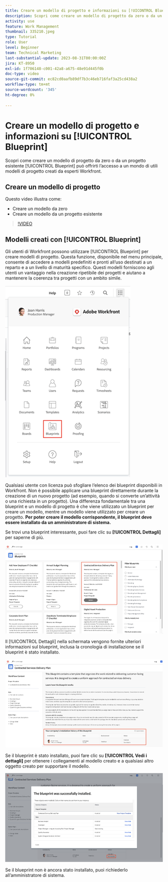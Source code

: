 ```yaml
---
title: Creare un modello di progetto e informazioni su [!UICONTROL Blueprint]
description: Scopri come creare un modello di progetto da zero o da un progetto esistente [!UICONTROL Blueprint] può offrirti l’accesso a un mondo di utili modelli di progetto creati da esperti Workfront.
activity: use
feature: Work Management
thumbnail: 335210.jpeg
type: Tutorial
role: User
level: Beginner
team: Technical Marketing
last-substantial-update: 2023-08-31T00:00:00Z
jira: KT-8950
exl-id: 1f706148-c001-42a8-a675-48e91d445f0b
doc-type: video
source-git-commit: ec82cd0aafb89df7b3c46eb716faf3a25cd438a2
workflow-type: tm+mt
source-wordcount: '345'
ht-degree: 0%

---
```


# Creare un modello di progetto e informazioni su [!UICONTROL Blueprint]

Scopri come creare un modello di progetto da zero o da un progetto esistente [!UICONTROL Blueprint] può offrirti l’accesso a un mondo di utili modelli di progetto creati da esperti Workfront.

## Creare un modello di progetto

Questo video illustra come:

* Creare un modello da zero
* Creare un modello da un progetto esistente

>[!VIDEO](https://video.tv.adobe.com/v/335210/?quality=12&learn=on)

## Modelli creati con [!UICONTROL Blueprint]

Gli utenti di Workfront possono utilizzare [!UICONTROL Blueprint] per creare modelli di progetto. Questa funzione, disponibile nel menu principale, consente di accedere a modelli predefiniti e pronti all’uso destinati a un reparto e a un livello di maturità specifico. Questi modelli forniscono agli utenti un vantaggio nella creazione ripetibile dei progetti e aiutano a mantenere la coerenza tra progetti con un ambito simile.

![Blueprint nel menu principale](assets/pt-blueprints-01.png)

Qualsiasi utente con licenza può sfogliare l’elenco dei blueprint disponibili in Workfront. Non è possibile applicare una blueprint direttamente durante la creazione di un nuovo progetto (ad esempio, quando si converte un’attività o una richiesta in un progetto). Una differenza fondamentale tra una blueprint e un modello di progetto è che viene utilizzato un blueprint per creare un modello, mentre un modello viene utilizzato per creare un progetto. **Per poter creare il modello corrispondente, il blueprint deve essere installato da un amministratore di sistema.**

Se trovi una blueprint interessante, puoi fare clic su **[!UICONTROL Dettagli]** per saperne di più.

![Elenco dei blueprint](assets/pt-blueprints-02.png)

Il [!UICONTROL Dettagli] nella schermata vengono fornite ulteriori informazioni sul blueprint, inclusa la cronologia di installazione se il blueprint è stato installato.

![Dettagli sull’utilizzo di una blueprint](assets/pt-blueprints-03.png)

Se il blueprint è stato installato, puoi fare clic su **[!UICONTROL Vedi i dettagli]** per ottenere i collegamenti al modello creato e a qualsiasi altro oggetto creato per supportare il modello.

![Dettagli sull’installazione di una blueprint](assets/pt-blueprints-04.png)

Se il blueprint non è ancora stato installato, puoi richiederlo all’amministratore di sistema.
